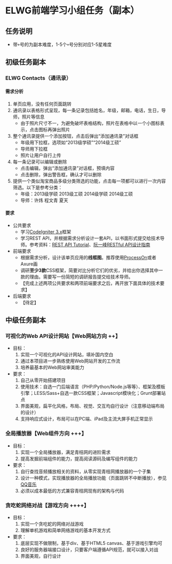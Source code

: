 ELWG前端学习小组任务（副本）
=====

## 任务说明

* 带`+`号的为副本难度，1-5个`+`号分别对应1-5星难度

## 初级任务副本

### ELWG Contacts（通讯录）

#### 需求分析

1. 单页应用，没有任何页面跳转
2. 通讯录以表格形式呈现，每一条记录包括姓名，年级，邮箱，电话，生日，导师，照片等信息
    * 由于照片尺寸不一，为避免破坏表格结构，照片在表格中以一个小图标表示，点击图标再弹出照片
3. 整个通讯录提供一个添加按钮，点击后弹出“添加通讯录”对话框
    * 年级用下拉框，选项如“2013级学硕”“2014级工硕”
    * 导师用下拉框
    * 照片让用户自行上传
4. 每一条记录可以编辑或删除
    * 点击编辑，弹出“添加通讯录”对话框，预填内容
    * 点击删除，弹出警告框，确认才可以删除
5. 提供一个类似淘宝商品多级分类筛选的功能，点击每一项都可以进行一次内容筛选。以下是参考分类：
    * 年级：2013级学硕 2013级工硕 2014级学硕 2014级工硕
    * 导师：许炜 程文青 夏天

#### 要求

* 公共要求
    * 学习[CodeIgniter 3.x](http://codeigniter.org.cn/user_guide/)框架
    * 学习REST API，并根据需求分析设计一套API，以书面形式提交给技术导师。参考资料：[REST API Tutorial](http://www.restapitutorial.com/)、[阮一峰RESTful API设计指南](http://www.ruanyifeng.com/blog/2014/05/restful_api.html)
* 前端要求
    * 根据需求分析，设计该单页应用的**线框图**。推荐使用[ProcessOn](https://www.processon.com/i/56653f6be4b0fd92998feae3)或者Axure画
    * 调研**至少3款**CSS框架，简要对比分析它们的优劣，并给出你选择其中一款的理由。需要写一份简短的调研报告提交给技术导师。
    * 【完成上述两项公共要求和两项前端要求之后，再开放下面具体的技术要求】
* 后端要求
    * 【待定】

## 中级任务副本

### 可视化的Web API设计网站【Web网站方向 ++】

* 目标：
    1. 实现一个可视化的API设计网站，填补国内空白
    2. 通过本项目进一步熟练使用Web网站开发的工作流
    3. 培养最基本的Web网站审美能力
* 要求：
    1. 自己从零开始搭建项目
    2. 使用技术：自选一门后端语言（PHP/Python/Node.js等等）、框架及模板引擎；LESS/Sass+自选一款CSS框架；Javascript模块化；Grunt部署站点
    3. 界面美观，扁平化风格，布局、视觉、交互均自行设计（注意移动端布局的设计）
    4. 支持响应式设计，布局可以在PC端、iPad及主流大屏手机正常显示

### 全局播放器【Web组件方向 +++】

* 目标：
    1. 实现一个全局播放器，满足青桔网的进阶需求
    2. 提高发掘前端组件的能力，提高阅读源码及编写组件的能力
* 要求：
    1. 自行查找音频播放相关的资料，从零实现青桔网播放器的一个子集
    2. 设计一种模式，实现播放器的全局播放功能（页面跳转不中断播放），参见[QQ音乐](http://y.qq.com/)
    3. 必须以成本最低的方式兼容青桔网现有的架构与代码

### 贪吃蛇网络对战【游戏方向 ++++】

* 目标：
    1. 实现一个贪吃蛇的网络对战游戏
    2. 理解单机游戏和简单网络游戏的基本开发方式
* 要求：
    1. 底层实现不做限制，基于div、基于HTML5 canvas、基于游戏引擎均可
    2. 良好的服务器端接口设计，只要客户端遵循API规范，就可以接入对战
    3. 界面美观，自行设计
